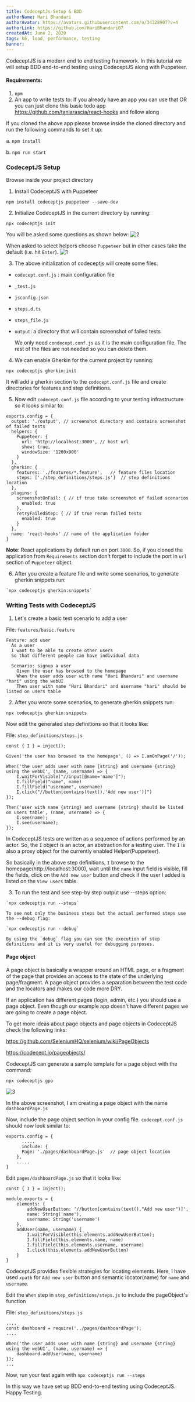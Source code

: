 ```yaml
---
title: CodeceptJs Setup & BDD
authorName: Hari Bhandari
authorAvatar: https://avatars.githubusercontent.com/u/34328907?v=4
authorLink: https://github.com/HariBhandari07
createdAt: June 2, 2020
tags: k6, load, performance, testing
banner:
---
```

CodeceptJS is a modern end to end testing framework. In this tutorial we will setup BDD end-to-end testing using CodeceptJS along with Puppeteer.

#### Requirements:
1. `npm`
2. An app to write tests to: If you already have an app you can use that OR
 you can just clone this basic todo app https://github.com/taniarascia/react-hooks and follow along

If you cloned the above app please browse inside the cloned directory and run the following commands to set it up:

a. `npm install`

b. `npm run start`
### CodeceptJS Setup
Browse inside your project directory
1. Install CodeceptJS with Puppeteer

  `npm install codeceptjs puppeteer --save-dev`

2. Initialize CodeceptJS in the current directory by running:

  `npx codeceptjs init`

  You will be asked some questions as shown below:
![2](https://user-images.githubusercontent.com/34328907/80667879-04605f00-8ac0-11ea-9c2c-40f5ddf3180c.png)

  When asked to select helpers choose `Puppeteer` but in other cases take the default (i.e. hit `Enter`).
  ![1](https://user-images.githubusercontent.com/34328907/82856381-8dd34780-9f2d-11ea-9c47-7c9fe7a0fd55.png)

3. The above initialization of codeceptjs will create some files:
- `codecept.conf.js` : main configuration file
- `_test.js`
- `jsconfig.json`
- `steps.d.ts`
- `steps_file.js`
- `output`: a directory that will contain screenshot of failed tests

  We only need `condecept.conf.js` as it is the main configuration file. The rest of the files are not needed so you can delete them.

4.  We can enable Gherkin for the current project by running:

  `npx codeceptjs gherkin:init`

  It will add a gherkin section to the  `codecept.conf.js` file and create directories for features and step definitions.

5. Now edit `codecept.conf.js` file according to your testing infrastructure so it looks similar to:

  ```
  exports.config = {
    output: './output', // screenshot directory and contains screenshot of failed tests
    helpers: {
      Puppeteer: {
        url: 'http://localhost:3000', // host url
        show: true,
        windowSize: '1200x900'
      }
    },
    gherkin: {
      features: './features/*.feature',   // feature files location
      steps: ['./step_definitions/steps.js']  // step definitions location
    },
    plugins: {
      screenshotOnFail: { // if true take screenshot of failed scenarios
        enabled: true
      },
      retryFailedStep: { // if true rerun failed tests
        enabled: true
      }
    },
    name: 'react-hooks' // name of the application folder
  }
  ```
<strong>Note</strong>: React applications by default run on port `3000`. So, if you cloned the application from `Requirements` section don't forget to include the port in `url` section of `Puppeteer` object.

  6. After you create a feature file and write some scenarios, to generate gherkin snippets run:

    `npx codeceptjs gherkin:snippets`


### Writing Tests with CodeceptJS
1. Let's create a basic test scenario to add a user

  File: `features/basic.feature`
  ```
  Feature: add user
    As a user
    I want to be able to create other users
    So that different people can have individual data

    Scenario: signup a user
      Given the user has browsed to the homepage
      When the user adds user with name "Hari Bhandari" and username "hari" using the webUI
      Then user with name "Hari Bhandari" and username "hari" should be listed on users table
```

2. After you wrote some scenarios, to generate gherkin snippets run:

  `npx codeceptjs gherkin:snippets`

  Now edit the generated step definitions so that it looks like:

  File: `step_definitions/steps.js`

  ```
  const { I } = inject();

  Given('the user has browsed to the homepage', () => I.amOnPage('/'));

  When('the user adds user with name {string} and username {string} using the webUI', (name, username) => {
      I.waitForVisible("//input[@name='name']");
      I.fillField("name", name)
      I.fillField("username", username)
      I.click("//button[contains(text(),'Add new user')]")
  });

  Then('user with name {string} and username {string} should be listed on users table', (name, username) => {
      I.see(name);
      I.see(username);
  });

  ```
In CodeceptJS tests are written as a sequence of actions performed by an actor. So, the `I` object is an actor, an abstraction for a testing user. The `I` is also a proxy object for the currently enabled Helper(Puppeteer).

So basically in the above step definitions, `I` browse to the homepage(http://localhost:3000), wait until the `name` input field is visible, fill the fields, click on the `Add new user` button and check if the user I added is listed on the `View users` table.

  3. To run the test and see step-by step output use --steps option:

    `npx codeceptjs run --steps`

    To see not only the business steps but the actual performed steps use the --debug flag:

    `npx codeceptjs run --debug`

    By using the `debug` flag you can see the execution of step definitions and it is very useful for debugging purposes.

#### Page object
 A page object is basically a wrapper around an HTML page, or a fragment of the page that provides an access to the state of the underlying page/fragment. A page object provides a separation between the test code and the locators and makes our code more DRY.

 If an application has different pages (login, admin, etc.) you should use a page object. Even though our example app doesn't have different pages we are going to create a page object.

 To get more ideas about page objects and page objects in CodeceptJS check the following links:

 https://github.com/SeleniumHQ/selenium/wiki/PageObjects

 https://codecept.io/pageobjects/


CodeceptJS can generate a sample template for a page object with the command:

  `npx codeceptjs gpo`

  ![3](https://user-images.githubusercontent.com/34328907/82879880-511f4480-9f5d-11ea-9ddf-0b29067d7b3e.png)

In the above screenshot, I am creating a page object with the name `dashboardPage.js`

  Now, include the page object section in your config file. `codecept.conf.js` should now look similar to:
  ```
  exports.config = {
        .....
        include: {
        Page: './pages/dashboardPage.js'  // page object location
      },
      .....
  }
  ```

Edit `pages/dashboardPage.js` so that it looks like:

  ```
  const { I } = inject();

  module.exports = {
      elements: {
          addNewUserButton: '//button[contains(text(),"Add new user")]',
          name: String('name'),
          username: String('username')
      },
      addUser(name, username) {
          I.waitForVisible(this.elements.addNewUserButton);
          I.fillField(this.elements.name, name)
          I.fillField(this.elements.username, username)
          I.click(this.elements.addNewUserButton)
      }
  }
```
CodeceptJS provides flexible strategies for locating elements. Here, I have used `xpath` for
  `Add new user` button and semantic locator(name) for `name` and `username`.

Edit the `When` step in `step_definitions/steps.js` to include the pageObject's function

File:  `step_definitions/steps.js`

  ```
  ....
  const dashboard = require('../pages/dashboardPage');
  ....

  When('the user adds user with name {string} and username {string} using the webUI', (name, username) => {
      dashboard.addUser(name, username)
  });
  ...

  ```

  Now, run your test again with `npx codeceptjs run --steps`

  In this way we have set up BDD end-to-end testing using CodeceptJS. Happy Testing.
